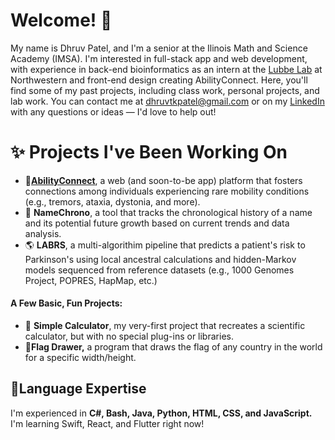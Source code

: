 # Welcome! 👋

My name is Dhruv Patel, and I'm a senior at the Ilinois Math and Science Academy (IMSA). I'm interested in full-stack app and web development, with experience in back-end bioinformatics as an intern at the [Lubbe Lab](https://labs.feinberg.northwestern.edu/lubbe/) at Northwestern and front-end design creating AbilityConnect. Here, you'll find some of my past projects, including class work, personal projects, and lab work. You can contact me at dhruvtkpatel@gmail.com or on my [LinkedIn](https://www.linkedin.com/in/dhruvtpatel/) with any questions or ideas — I'd love to help out!

# ✨ Projects I've Been Working On

- 👭**[AbilityConnect](https://qob.jlx.mybluehost.me/)**, a web (and soon-to-be app) platform that fosters connections among individuals experiencing rare mobility conditions (e.g., tremors, ataxia, dystonia, and more).
- 👶 **NameChrono**, a tool that tracks the chronological history of a name and its potential future growth based on current trends and data analysis.
- 🌎 **LABRS**, a multi-algorithim pipeline that predicts a patient's risk to Parkinson's using local ancestral calculations and hidden-Markov models sequenced from reference datasets (e.g., 1000 Genomes Project, POPRES, HapMap, etc.)


#### A Few Basic, Fun Projects:

- 🧮 **Simple Calculator**, my very-first project that recreates a scientific calculator, but with no special plug-ins or libraries.
- 🚩**Flag Drawer,** a program that draws the flag of any country in the world for a specific width/height.

## 🌱Language Expertise

I'm experienced in **C#, Bash, Java, Python, HTML, CSS, and JavaScript.** I'm learning Swift, React, and Flutter right now!
